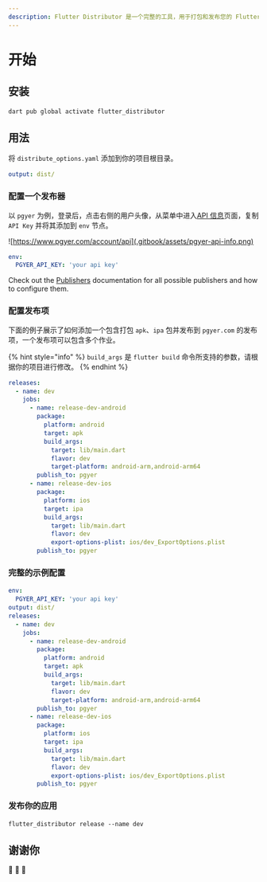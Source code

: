 ```yaml
---
description: Flutter Distributor 是一个完整的工具，用于打包和发布您的 Flutter 应用。
---
```


# 开始

## 安装

```
dart pub global activate flutter_distributor
```

## 用法

将 `distribute_options.yaml` 添加到你的项目根目录。

```yaml
output: dist/
```

### 配置一个发布器

以 `pgyer` 为例，登录后，点击右侧的用户头像，从菜单中进入[API 信息](https://www.pgyer.com/account/api)页面，复制 `API Key` 并将其添加到 `env` 节点。

![https://www.pgyer.com/account/api](.gitbook/assets/pgyer-api-info.png)

```yaml
env:
  PGYER_API_KEY: 'your api key'
```

Check out the [Publishers](configuration/publishers/) documentation for all possible publishers and how to configure them.

### 配置发布项

下面的例子展示了如何添加一个包含打包 `apk`、`ipa` 包并发布到 `pgyer.com` 的发布项，一个发布项可以包含多个作业。

{% hint style="info" %}
`build_args` 是 `flutter build` 命令所支持的参数，请根据你的项目进行修改。
{% endhint %}

```yaml
releases:
  - name: dev
    jobs:
      - name: release-dev-android
        package:
          platform: android
          target: apk
          build_args:
            target: lib/main.dart
            flavor: dev
            target-platform: android-arm,android-arm64
        publish_to: pgyer
      - name: release-dev-ios
        package:
          platform: ios
          target: ipa
          build_args:
            target: lib/main.dart
            flavor: dev
            export-options-plist: ios/dev_ExportOptions.plist
        publish_to: pgyer
```

### 完整的示例配置

```yaml
env:
  PGYER_API_KEY: 'your api key'
output: dist/
releases:
  - name: dev
    jobs:
      - name: release-dev-android
        package:
          platform: android
          target: apk
          build_args:
            target: lib/main.dart
            flavor: dev
            target-platform: android-arm,android-arm64
        publish_to: pgyer
      - name: release-dev-ios
        package:
          platform: ios
          target: ipa
          build_args:
            target: lib/main.dart
            flavor: dev
            export-options-plist: ios/dev_ExportOptions.plist
        publish_to: pgyer
```

### 发布你的应用

```
flutter_distributor release --name dev
```

## 谢谢你

🎉 🎉 🎉
